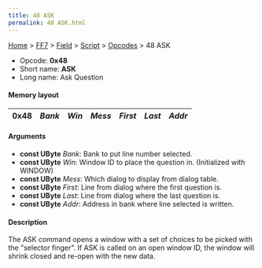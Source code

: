 ```yaml
---
title: 48 ASK
permalink: 48 ASK.html
---
```


[Home](../../../../Main%20Page.md) > [FF7](../../../../FF7.md) > [Field](../../../Field.md) > [Script](../../Script.md) > [Opcodes](../Opcodes.md) > 48 ASK

-   Opcode: **0x48**
-   Short name: **ASK**
-   Long name: Ask Question

#### Memory layout

| 0x48 | *Bank* | *Win* | *Mess* | *First* | *Last* | *Addr* |
|------|--------|-------|--------|---------|--------|--------|

#### Arguments

-   **const UByte** *Bank*: Bank to put line number selected.
-   **const UByte** *Win*: Window ID to place the question in.
    (Initialized with WINDOW)
-   **const UByte** *Mess*: Which dialog to display from dialog table.
-   **const UByte** *First*: Line from dialog where the first question
    is.
-   **const UByte** *Last*: Line from dialog where the last question is.
-   **const UByte** *Addr*: Address in bank where line selected is
    written.

#### Description

The ASK command opens a window with a set of choices to be picked with
the "selector finger". If ASK is called on an open window ID, the window
will shrink closed and re-open with the new data.
